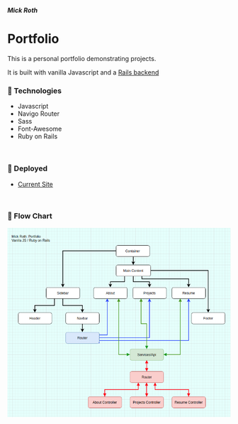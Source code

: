 

***Mick Roth***


# Portfolio

This is a personal portfolio demonstrating projects.

It is built with vanilla Javascript and a [Rails backend](https://github.com/mickmed/portfolio-server)
 


### &#127803; Technologies	
- Javascript
- Navigo Router
- Sass
- Font-Awesome
- Ruby on Rails

<br>

### &#x1F3E1; Deployed
- [Current Site](https://mick-roth.surge.sh)

<br>


### &#127803; Flow Chart

  
 ![](./src/img/flow-chart.png)

<br>









